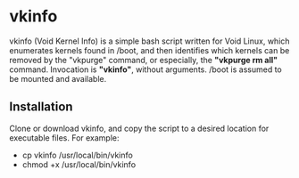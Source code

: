 # vkinfo
vkinfo (Void Kernel Info) is a simple bash script written for Void Linux, which enumerates kernels found in /boot, and then identifies which kernels can be removed by the "vkpurge" command, or especially, the **"vkpurge rm all"** command.  Invocation is **"vkinfo"**, without arguments. /boot is assumed to be mounted and available.
## Installation
Clone or download vkinfo, and copy the script to a desired location for executable files. For example:
- cp vkinfo /usr/local/bin/vkinfo
- chmod +x /usr/local/bin/vkinfo
